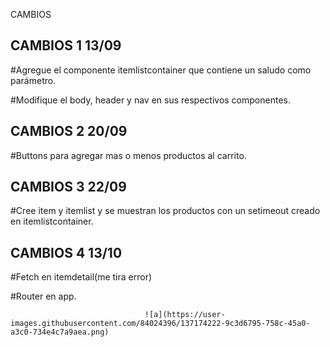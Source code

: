 CAMBIOS

## CAMBIOS 1 13/09

#Agregue el componente itemlistcontainer que contiene un saludo como parámetro.


#Modifique el body, header y nav en sus respectivos componentes.


## CAMBIOS 2 20/09

#Buttons para agregar mas o menos productos al carrito.

## CAMBIOS 3 22/09

#Cree item y itemlist y se muestran los productos con un setimeout creado en itemlistcontainer.

## CAMBIOS 4 13/10 ##

#Fetch en itemdetail(me tira error)


#Router en app.

                                  ![a](https://user-images.githubusercontent.com/84024396/137174222-9c3d6795-758c-45a0-a3c0-734e4c7a9aea.png)
